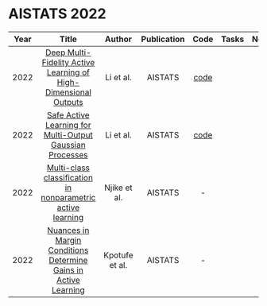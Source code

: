 # AISTATS 2022

| Year |                                                       Title                                                       |   Author    | Publication | Code | Tasks | Notes | Datasets| Notions |
|:----:|:-----------------------------------------------------------------------------------------------------------------:|:-----------:|:-----------:|:----:|:----:|:-----:|:-----:|:-----:|
| 2022 |   [Deep Multi-Fidelity Active Learning of High-Dimensional Outputs](https://proceedings.mlr.press/v151/li22b.html)    |   Li et al.    |   AISTATS   |     [code](https://github.com/shib0li/DMFAL)     |      |       |
| 2022 |       [Safe Active Learning for Multi-Output Gaussian Processes](https://proceedings.mlr.press/v151/li22d.html)       |   Li et al.    |   AISTATS   | [code](https://github.com/boschresearch/salmogp) |      |       |
| 2022 | [Multi-class classification in nonparametric active learning](https://proceedings.mlr.press/v151/ndjia-njike22a.html) |  Njike et al.  |   AISTATS   |                        -                         |      |       |
| 2022 | [Nuances in Margin Conditions Determine Gains in Active Learning](https://proceedings.mlr.press/v151/kpotufe22a.html) | Kpotufe et al. |   AISTATS   |                        -                         |      |       |
